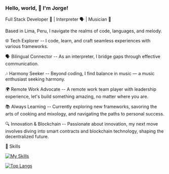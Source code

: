 ### Hello, world, 👋 I'm Jorge!

Full Stack Developer 🚀 | Interpreter 🗣️ | Musician 🎵

Based in Lima, Peru, I navigate the realms of code, languages, and melody.

🌐 Tech Explorer --
I code, learn, and craft seamless experiences with various frameworks.

🗣️ Bilingual Connector --
As an interpreter, I bridge gaps through effective communication.

🎶 Harmony Seeker --
Beyond coding, I find balance in music — a music enthusiast seeking harmony.

🌍 Remote Work Advocate --
A remote work team player with leadership experience, let's build something amazing, no matter where you are.

📚 Always Learning --
Currently exploring new frameworks, savoring the arts of cooking and mixology, and navigating the paths to personal success.

🔍 Innovation & Blockchain --
Passionate about innovation, my next move involves diving into smart contracts and blockchain technology, shaping the decentralized future.

💼 Skills

[![My Skills](https://skillicons.dev/icons?i=js,ts,html,css,emotion,tailwind,angular,rxjs,react,vite,svelte,ruby,rails,csharp,dotnet,nestjs,postgresql,docker,jest,git,solidity,&perline=6)](https://skillicons.dev)

[![Top Langs](https://github-readme-stats.vercel.app/api/top-langs/?username=kamaqen&layout=compact&theme=transparent)](https://github.com/anuraghazra/github-readme-stats)

<!-- [![Readme Card](https://github-readme-stats.vercel.app/api/pin/?username=kamaqen&repo=JS-Fundamentals&theme=transparent)](https://github.com/Kamaqen/JS-Fundamentals)  -->           
